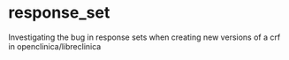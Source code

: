 # response_set
Investigating the bug in response sets when creating new versions of a crf in openclinica/libreclinica

